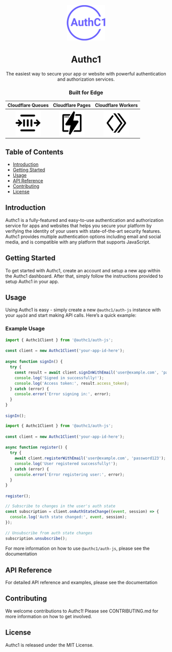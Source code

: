 <p align="center"><img src="/apps/webapp/public/logo/authc1-logo.svg" alt="authc1" width="120px"></p>

<h1 align="center">Authc1</h1>

<p align="center">
The easiest way to secure your app or website with powerful authentication and authorization services.
</p>

<h3 align="center">
Built for Edge
</h3>

| Cloudflare Queues | Cloudflare Pages | Cloudflare Workers |
|:-----------------:|:----------------:|:------------------:|
| <img src="/apps/webapp/public/logo/cloudflare/queues.svg" alt="Cloudflare Queues" width="80"> | <img src="/apps/webapp/public/logo/cloudflare/pages.svg" alt="Cloudflare Pages" width="80"> | <img src="/apps/webapp/public/logo/cloudflare/workers.svg" alt="Cloudflare Workers" width="80"> |



## Table of Contents

- [Introduction](#introduction)
- [Getting Started](#getting-started)
- [Usage](#usage)
- [API Reference](#api-reference)
- [Contributing](#contributing)
- [License](#license)

## Introduction

Authc1 is a fully-featured and easy-to-use authentication and authorization service for apps and websites that helps you secure your platform by verifying the identity of your users with state-of-the-art security features. Authc1 provides multiple authentication options including email and social media, and is compatible with any platform that supports JavaScript.

## Getting Started

To get started with Authc1, create an account and setup a new app within the Authc1 dashboard. After that, simply follow the instructions provided to setup Authc1 in your app.

## Usage

Using Authc1 is easy - simply create a new `@authc1/auth-js` instance with your `appId` and start making API calls. Here’s a quick example:

### Example Usage

```javascript
import { Authc1Client } from '@authc1/auth-js';

const client = new Authc1Client('your-app-id-here');

async function signIn() {
  try {
    const result = await client.signInWithEmail('user@example.com', 'password123');
    console.log('Signed in successfully!');
    console.log('Access token:', result.access_token);
  } catch (error) {
    console.error('Error signing in:', error);
  }
}

signIn();
```
```javascript
import { Authc1Client } from '@authc1/auth-js';

const client = new Authc1Client('your-app-id-here');

async function register() {
  try {
    await client.registerWithEmail('user@example.com', 'password123');
    console.log('User registered successfully!');
  } catch (error) {
    console.error('Error registering user:', error);
  }
}

register();
```

```javascript
// Subscribe to changes in the user's auth state
const subscription = client.onAuthStateChange((event, session) => {
  console.log('Auth state changed:', event, session);
});

// Unsubscribe from auth state changes
subscription.unsubscribe();
```
For more information on how to use `@authc1/auth-js`, please see the documentation

## API Reference
For detailed API reference and examples, please see the documentation

## Contributing
We welcome contributions to Authc1! Please see CONTRIBUTING.md for more information on how to get involved.

## License
Authc1 is released under the MIT License.